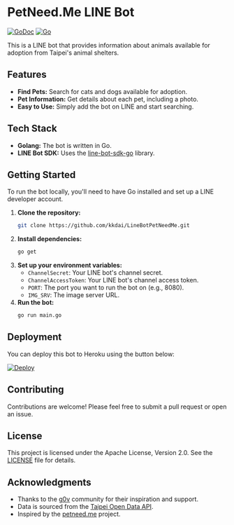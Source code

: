 # PetNeed.Me LINE Bot

[![GoDoc](https://godoc.org/github.com/kkdai/LineBotPetNeedMe?status.svg)](https://godoc.org/github.com/kkdai/LineBotPetNeedMe)
[![Go](https://github.com/kkdai/LineBotPetNeedMe/workflows/Go/badge.svg)](https://github.com/kkdai/LineBotPetNeedMe/actions/workflows/go.yml)

This is a LINE bot that provides information about animals available for adoption from Taipei's animal shelters.

## Features

*   **Find Pets:** Search for cats and dogs available for adoption.
*   **Pet Information:** Get details about each pet, including a photo.
*   **Easy to Use:** Simply add the bot on LINE and start searching.

## Tech Stack

*   **Golang:** The bot is written in Go.
*   **LINE Bot SDK:** Uses the [line-bot-sdk-go](https://github.com/line/line-bot-sdk-go) library.

## Getting Started

To run the bot locally, you'll need to have Go installed and set up a LINE developer account.

1.  **Clone the repository:**
    ```bash
    git clone https://github.com/kkdai/LineBotPetNeedMe.git
    ```
2.  **Install dependencies:**
    ```bash
    go get
    ```
3.  **Set up your environment variables:**
    *   `ChannelSecret`: Your LINE bot's channel secret.
    *   `ChannelAccessToken`: Your LINE bot's channel access token.
    *   `PORT`: The port you want to run the bot on (e.g., 8080).
    *   `IMG_SRV`: The image server URL.
4.  **Run the bot:**
    ```bash
    go run main.go
    ```

## Deployment

You can deploy this bot to Heroku using the button below:

[![Deploy](https://www.herokucdn.com/deploy/button.svg)](https://heroku.com/deploy)

## Contributing

Contributions are welcome! Please feel free to submit a pull request or open an issue.

## License

This project is licensed under the Apache License, Version 2.0. See the [LICENSE](LICENSE) file for details.

## Acknowledgments

*   Thanks to the [g0v](http://g0v.tw/) community for their inspiration and support.
*   Data is sourced from the [Taipei Open Data API](http://data.taipei/opendata/datalist/datasetMeta/outboundDesc?id=6a3e862a-e1cb-4e44-b989-d35609559463&rid=f4a75ba9-7721-4363-884d-c3820b0b917c).
*   Inspired by the [petneed.me](https://github.com/jsleetw/petneed.me) project.